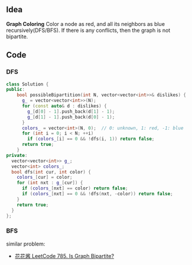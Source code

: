 ## Idea
**Graph Coloring**
Color a node as red, and all its neighbors as blue recursively(DFS/BFS). If there is any conflicts, then the graph is not bipartite.
## Code

### DFS
```cpp
class Solution {
public:
    bool possibleBipartition(int N, vector<vector<int>>& dislikes) {
      g_ = vector<vector<int>>(N);
      for (const auto& d : dislikes) {
        g_[d[0] - 1].push_back(d[1] - 1);
        g_[d[1] - 1].push_back(d[0] - 1);
      }
      colors_ = vector<int>(N, 0);  // 0: unknown, 1: red, -1: blue
      for (int i = 0; i < N; ++i)
        if (colors_[i] == 0 && !dfs(i, 1)) return false;
      return true;      
    }
private:
  vector<vector<int>> g_;
  vector<int> colors_;
  bool dfs(int cur, int color) {
    colors_[cur] = color;
    for (int nxt : g_[cur]) {
      if (colors_[nxt] == color) return false;      
      if (colors_[nxt] == 0 && !dfs(nxt, -color)) return false;
    }
    return true;
  }
};
```
### BFS
similar problem: 
-   [花花酱 LeetCode 785. Is Graph Bipartite?](https://zxi.mytechroad.com/blog/graph/leetcode-785-is-graph-bipartite/)